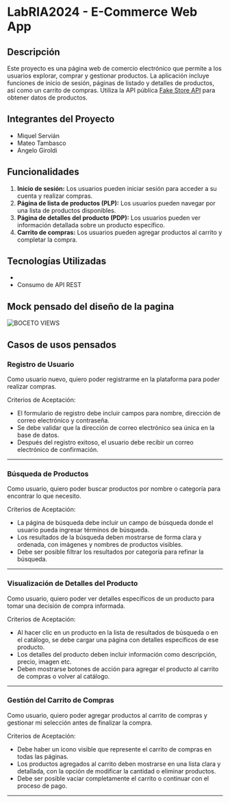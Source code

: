# LabRIA2024  -  E-Commerce Web App

## Descripción
Este proyecto es una página web de comercio electrónico que permite a los usuarios explorar, comprar y gestionar productos. La aplicación incluye funciones de inicio de sesión, páginas de listado y detalles de productos, así como un carrito de compras. Utiliza la API pública [Fake Store API](https://fakestoreapi.com/docs) para obtener datos de productos.

## Integrantes del Proyecto
- Miquel Servián
- Mateo Tambasco
- Angelo Giroldi

## Funcionalidades
1. **Inicio de sesión:** Los usuarios pueden iniciar sesión para acceder a su cuenta y realizar compras.
2. **Página de lista de productos (PLP):** Los usuarios pueden navegar por una lista de productos disponibles.
3. **Página de detalles del producto (PDP):** Los usuarios pueden ver información detallada sobre un producto específico.
4. **Carrito de compras:** Los usuarios pueden agregar productos al carrito y completar la compra.

## Tecnologías Utilizadas
- 
- Consumo de API REST

## Mock pensado del diseño de la pagina

![BOCETO VIEWS](https://github.com/Matt122133/LabRIA2024/assets/92389514/a04c7430-fc43-48c4-9d63-181babefc358)

## Casos de usos pensados

### Registro de Usuario

Como usuario nuevo, quiero poder registrarme en la plataforma para poder realizar compras.

Criterios de Aceptación:

- El formulario de registro debe incluir campos para nombre, dirección de correo electrónico y contraseña.
- Se debe validar que la dirección de correo electrónico sea única en la base de datos.
- Después del registro exitoso, el usuario debe recibir un correo electrónico de confirmación.
_________________________________________________________________________________________________________________________
### Búsqueda de Productos

Como usuario, quiero poder buscar productos por nombre o categoría para encontrar lo que necesito.

Criterios de Aceptación:

- La página de búsqueda debe incluir un campo de búsqueda donde el usuario pueda ingresar términos de búsqueda.
-  Los resultados de la búsqueda deben mostrarse de forma clara y ordenada, con imágenes y nombres de productos visibles.
- Debe ser posible filtrar los resultados por categoría para refinar la búsqueda.
_________________________________________________________________________________________________________________________
### Visualización de Detalles del Producto

Como usuario, quiero poder ver detalles específicos de un producto para tomar una decisión de compra informada.

Criterios de Aceptación:

- Al hacer clic en un producto en la lista de resultados de búsqueda o en el catálogo, se debe cargar una página con detalles específicos de ese producto.
- Los detalles del producto deben incluir información como descripción, precio, imagen etc.
- Deben mostrarse botones de acción para agregar el producto al carrito de compras o volver al catálogo.
_________________________________________________________________________________________________________________________
### Gestión del Carrito de Compras

Como usuario, quiero poder agregar productos al carrito de compras y gestionar mi selección antes de finalizar la compra.

Criterios de Aceptación:

- Debe haber un icono visible que represente el carrito de compras en todas las páginas.
- Los productos agregados al carrito deben mostrarse en una lista clara y detallada, con la opción de modificar la cantidad o eliminar productos.
- Debe ser posible vaciar completamente el carrito o continuar con el proceso de pago.
_________________________________________________________________________________________________________________________
